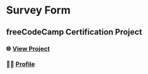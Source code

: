 # Survey Form

## freeCodeCamp Certification Project

### 🌐 [View Project](https://jamolpe88.github.io/fcc-cp-surveyForm/)

### 👨‍💻 [Profile](https://www.freecodecamp.org/JaMoLpE88)
